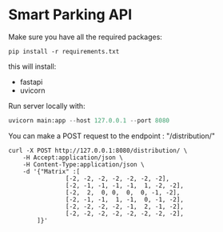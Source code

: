 # Smart Parking API

Make sure you have all the required packages:
```
pip install -r requirements.txt
```
this will install:
- fastapi
- uvicorn

Run server locally with:
```python
uvicorn main:app --host 127.0.0.1 --port 8080
```

You can make a POST request to the endpoint : "/distribution/"
```
curl -X POST http://127.0.0.1:8080/distribution/ \
    -H Accept:application/json \
    -H Content-Type:application/json \
    -d '{"Matrix" :[
                [-2, -2, -2, -2, -2, -2, -2],
                [-2, -1, -1, -1, -1,  1, -2, -2],
                [-2,  2,  0, 0,  0,  0, -1, -2],
                [-2, -1, -1,  1, -1,  0, -1, -2],
                [-2, -2, -2, -2, -1,  2, -1, -2],
                [-2, -2, -2, -2, -2, -2, -2, -2],
        ]}'
```
